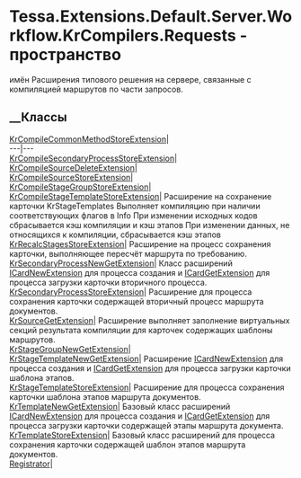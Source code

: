 # Tessa.Extensions.Default.Server.Workflow.KrCompilers.Requests - пространство
имён
Расширения типового решения на сервере, связанные с компиляцией маршрутов по
части запросов.
##  __Классы
[KrCompileCommonMethodStoreExtension](T_Tessa_Extensions_Default_Server_Workflow_KrCompilers_Requests_KrCompileCommonMethodStoreExtension.htm)|  
---|---  
[KrCompileSecondaryProcessStoreExtension](T_Tessa_Extensions_Default_Server_Workflow_KrCompilers_Requests_KrCompileSecondaryProcessStoreExtension.htm)|  
[KrCompileSourceDeleteExtension](T_Tessa_Extensions_Default_Server_Workflow_KrCompilers_Requests_KrCompileSourceDeleteExtension.htm)|  
[KrCompileSourceStoreExtension](T_Tessa_Extensions_Default_Server_Workflow_KrCompilers_Requests_KrCompileSourceStoreExtension.htm)|  
[KrCompileStageGroupStoreExtension](T_Tessa_Extensions_Default_Server_Workflow_KrCompilers_Requests_KrCompileStageGroupStoreExtension.htm)|  
[KrCompileStageTemplateStoreExtension](T_Tessa_Extensions_Default_Server_Workflow_KrCompilers_Requests_KrCompileStageTemplateStoreExtension.htm)|
Расширение на сохранение карточки KrStageTemplates Выполняет компиляцию при
наличии соответствующих флагов в Info При изменении исходных кодов
сбрасывается кэш компиляции и кэш этапов При изменении данных, не относящихся
к компиляции, сбрасывается кэш этапов  
[KrRecalcStagesStoreExtension](T_Tessa_Extensions_Default_Server_Workflow_KrCompilers_Requests_KrRecalcStagesStoreExtension.htm)|
Расширение на процесс сохранения карточки, выполняющее пересчёт маршрута по
требованию.  
[KrSecondaryProcessNewGetExtension](T_Tessa_Extensions_Default_Server_Workflow_KrCompilers_Requests_KrSecondaryProcessNewGetExtension.htm)|
Класс расширений
[ICardNewExtension](T_Tessa_Cards_Extensions_ICardNewExtension.htm) для
процесса создания и
[ICardGetExtension](T_Tessa_Cards_Extensions_ICardGetExtension.htm) для
процесса загрузки карточки вторичного процесса.  
[KrSecondaryProcessStoreExtension](T_Tessa_Extensions_Default_Server_Workflow_KrCompilers_Requests_KrSecondaryProcessStoreExtension.htm)|
Расширение для процесса сохранения карточки содержащей вторичный процесс
маршрута документов.  
[KrSourceGetExtension](T_Tessa_Extensions_Default_Server_Workflow_KrCompilers_Requests_KrSourceGetExtension.htm)|
Расширение выполняет заполнение виртуальных секций результата компиляции для
карточек содержащих шаблоны маршрутов.  
[KrStageGroupNewGetExtension](T_Tessa_Extensions_Default_Server_Workflow_KrCompilers_Requests_KrStageGroupNewGetExtension.htm)|  
[KrStageTemplateNewGetExtension](T_Tessa_Extensions_Default_Server_Workflow_KrCompilers_Requests_KrStageTemplateNewGetExtension.htm)|
Расширение [ICardNewExtension](T_Tessa_Cards_Extensions_ICardNewExtension.htm)
для процесса создания и
[ICardGetExtension](T_Tessa_Cards_Extensions_ICardGetExtension.htm) для
процесса загрузки карточки шаблона этапов.  
[KrStageTemplateStoreExtension](T_Tessa_Extensions_Default_Server_Workflow_KrCompilers_Requests_KrStageTemplateStoreExtension.htm)|
Расширение для процесса сохранения карточки шаблона этапов маршрута
документов.  
[KrTemplateNewGetExtension](T_Tessa_Extensions_Default_Server_Workflow_KrCompilers_Requests_KrTemplateNewGetExtension.htm)|
Базовый класс расширений
[ICardNewExtension](T_Tessa_Cards_Extensions_ICardNewExtension.htm) для
процесса создания и
[ICardGetExtension](T_Tessa_Cards_Extensions_ICardGetExtension.htm) для
процесса загрузки карточки содержащей этапы маршрута документа.  
[KrTemplateStoreExtension](T_Tessa_Extensions_Default_Server_Workflow_KrCompilers_Requests_KrTemplateStoreExtension.htm)|
Базовый класс расширений для процесса сохранения карточки содержащей шаблон
этапов маршрута документов.  
[Registrator](T_Tessa_Extensions_Default_Server_Workflow_KrCompilers_Requests_Registrator.htm)|
